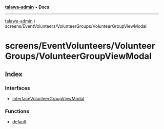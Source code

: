 [**talawa-admin**](../../../../README.md) • **Docs**

***

[talawa-admin](../../../../modules.md) / screens/EventVolunteers/VolunteerGroups/VolunteerGroupViewModal

# screens/EventVolunteers/VolunteerGroups/VolunteerGroupViewModal

## Index

### Interfaces

- [InterfaceVolunteerGroupViewModal](interfaces/InterfaceVolunteerGroupViewModal.md)

### Functions

- [default](functions/default.md)
